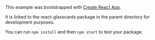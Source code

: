 This example was bootstrapped with [Create React App](https://github.com/facebook/create-react-app).

It is linked to the react-glasscards package in the parent directory for development purposes.

You can run `npm install` and then `npm start` to test your package.
